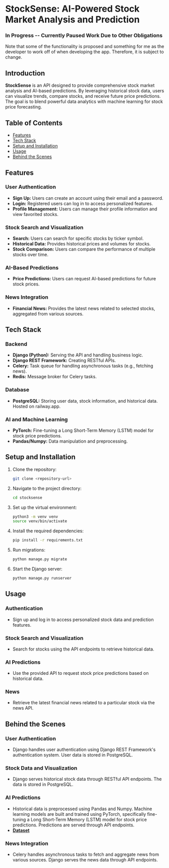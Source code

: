 # StockSense: AI-Powered Stock Market Analysis and Prediction

### In Progress -- Currently Paused Work Due to Other Obligations
Note that some of the functionality is proposed and something for me as the developer to work off of when developing the app. Therefore, it is subject to change.

## Introduction
**StockSense** is an API designed to provide comprehensive stock market analysis and AI-based predictions. By leveraging historical stock data, users can visualize trends, compare stocks, and receive future price predictions. The goal is to blend powerful data analytics with machine learning for stock price forecasting.

## Table of Contents
- [Features](#features)
- [Tech Stack](#tech-stack)
- [Setup and Installation](#setup-and-installation)
- [Usage](#usage)
- [Behind the Scenes](#behind-the-scenes)

## Features
### User Authentication
- **Sign Up:** Users can create an account using their email and a password.
- **Login:** Registered users can log in to access personalized features.
- **Profile Management:** Users can manage their profile information and view favorited stocks.

### Stock Search and Visualization
- **Search:** Users can search for specific stocks by ticker symbol.
- **Historical Data:** Provides historical prices and volumes for stocks.
- **Stock Comparison:** Users can compare the performance of multiple stocks over time.

### AI-Based Predictions
- **Price Predictions:** Users can request AI-based predictions for future stock prices.
  
### News Integration
- **Financial News:** Provides the latest news related to selected stocks, aggregated from various sources.

## Tech Stack
### Backend
- **Django (Python):** Serving the API and handling business logic.
- **Django REST Framework:** Creating RESTful APIs.
- **Celery:** Task queue for handling asynchronous tasks (e.g., fetching news).
- **Redis:** Message broker for Celery tasks.

### Database
- **PostgreSQL:** Storing user data, stock information, and historical data. Hosted on railway.app.

### AI and Machine Learning
- **PyTorch:** Fine-tuning a Long Short-Term Memory (LSTM) model for stock price predictions.
- **Pandas/Numpy:** Data manipulation and preprocessing.

## Setup and Installation
1. Clone the repository:
   ```bash
   git clone <repository-url>
   ```
2. Navigate to the project directory:
   ```bash
   cd stocksense
   ```
3. Set up the virtual environment:
   ```bash
   python3 -m venv venv
   source venv/bin/activate
   ```
4. Install the required dependencies:
   ```bash
   pip install -r requirements.txt
   ```
5. Run migrations:
   ```bash
   python manage.py migrate
   ```
6. Start the Django server:
   ```bash
   python manage.py runserver
   ```

## Usage
### Authentication
- Sign up and log in to access personalized stock data and prediction features.

### Stock Search and Visualization
- Search for stocks using the API endpoints to retrieve historical data.

### AI Predictions
- Use the provided API to request stock price predictions based on historical data.

### News
- Retrieve the latest financial news related to a particular stock via the news API.

## Behind the Scenes
### User Authentication
- Django handles user authentication using Django REST Framework's authentication system. User data is stored in PostgreSQL.

### Stock Data and Visualization
- Django serves historical stock data through RESTful API endpoints. The data is stored in PostgreSQL.

### AI Predictions
- Historical data is preprocessed using Pandas and Numpy. Machine learning models are built and trained using PyTorch, specifically fine-tuning a Long Short-Term Memory (LSTM) model for stock price predictions. Predictions are served through API endpoints.
- [**Dataset**](https://www.kaggle.com/datasets/borismarjanovic/price-volume-data-for-all-us-stocks-etfs/data)

### News Integration
- Celery handles asynchronous tasks to fetch and aggregate news from various sources. Django serves the news data through API endpoints.
